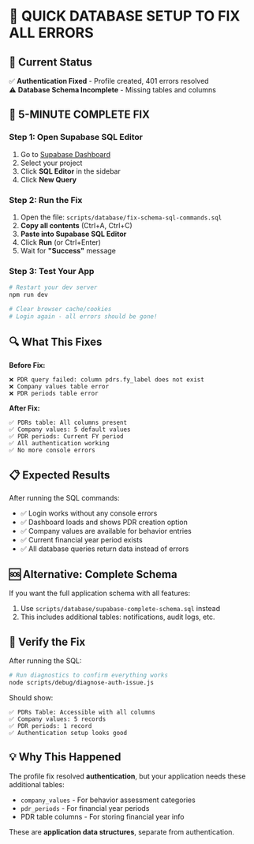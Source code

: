 # 🚀 QUICK DATABASE SETUP TO FIX ALL ERRORS

## 🎯 Current Status
✅ **Authentication Fixed** - Profile created, 401 errors resolved  
⚠️ **Database Schema Incomplete** - Missing tables and columns

## 🔧 5-MINUTE COMPLETE FIX

### Step 1: Open Supabase SQL Editor
1. Go to [Supabase Dashboard](https://supabase.com/dashboard)
2. Select your project
3. Click **SQL Editor** in the sidebar
4. Click **New Query**

### Step 2: Run the Fix
1. Open the file: `scripts/database/fix-schema-sql-commands.sql`
2. **Copy all contents** (Ctrl+A, Ctrl+C)
3. **Paste into Supabase SQL Editor**
4. Click **Run** (or Ctrl+Enter)
5. Wait for **"Success"** message

### Step 3: Test Your App
```bash
# Restart your dev server
npm run dev

# Clear browser cache/cookies
# Login again - all errors should be gone!
```

## 🔍 What This Fixes

**Before Fix:**
```
❌ PDR query failed: column pdrs.fy_label does not exist
❌ Company values table error
❌ PDR periods table error
```

**After Fix:**
```
✅ PDRs table: All columns present
✅ Company values: 5 default values
✅ PDR periods: Current FY period
✅ All authentication working
✅ No more console errors
```

## 📋 Expected Results

After running the SQL commands:
- ✅ Login works without any console errors
- ✅ Dashboard loads and shows PDR creation option
- ✅ Company values are available for behavior entries
- ✅ Current financial year period exists
- ✅ All database queries return data instead of errors

## 🆘 Alternative: Complete Schema

If you want the full application schema with all features:
1. Use `scripts/database/supabase-complete-schema.sql` instead
2. This includes additional tables: notifications, audit logs, etc.

## 🧪 Verify the Fix

After running the SQL:
```bash
# Run diagnostics to confirm everything works
node scripts/debug/diagnose-auth-issue.js
```

Should show:
```
✅ PDRs Table: Accessible with all columns
✅ Company values: 5 records
✅ PDR periods: 1 record  
✅ Authentication setup looks good
```

## 💡 Why This Happened

The profile fix resolved **authentication**, but your application needs these additional tables:
- `company_values` - For behavior assessment categories
- `pdr_periods` - For financial year periods  
- PDR table columns - For storing financial year info

These are **application data structures**, separate from authentication.
